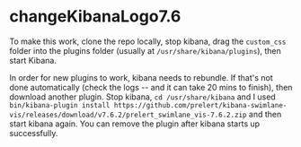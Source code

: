 # changeKibanaLogo7.6

To make this work, clone the repo locally, stop kibana, drag the `custom_css` folder into the plugins folder (usually at `/usr/share/kibana/plugins`), then start Kibana.

In order for new plugins to work, kibana needs to rebundle. If that's not done automatically (check the logs -- and it can take 20 mins to finish), then download another plugin.
Stop kibana, `cd /usr/share/kibana` and I used `bin/kibana-plugin install https://github.com/prelert/kibana-swimlane-vis/releases/download/v7.6.2/prelert_swimlane_vis-7.6.2.zip` and then start kibana again. You can remove the plugin after kibana starts up successfully. 

